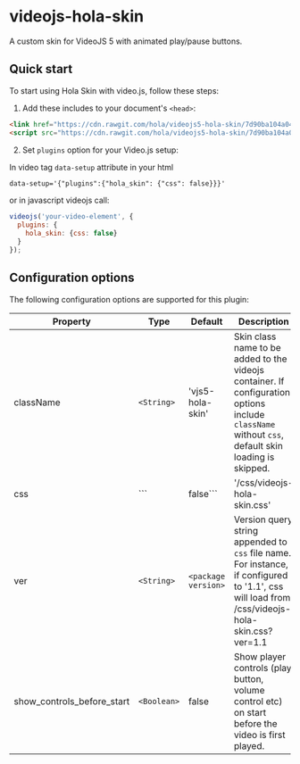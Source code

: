 videojs-hola-skin
============

A custom skin for VideoJS 5 with animated play/pause buttons.

## Quick start

To start using Hola Skin with video.js, follow these steps:

1. Add these includes to your document's `<head>`:

  ```html
  <link href="https://cdn.rawgit.com/hola/videojs5-hola-skin/7d90ba104a042866779afd742410b211abdea9da/dist/css/videojs-hola-skin.css" rel="stylesheet">
  <script src="https://cdn.rawgit.com/hola/videojs5-hola-skin/7d90ba104a042866779afd742410b211abdea9da/dist/js/videojs-hola-skin.min.js"></script>
  ```

2. Set `plugins` option for your Video.js setup:

  In video tag `data-setup` attribute in your html
  ```html
  data-setup='{"plugins":{"hola_skin": {"css": false}}}'
  ```

  or in javascript videojs call:
  ```javascript
  videojs('your-video-element', {
    plugins: {
      hola_skin: {css: false}
    }
  });
  ```

## Configuration options
The following configuration options are supported for this plugin:

| Property                   | Type                 | Default                      | Description |
| -------------------------- | -------------------- | -----------------------------| ----------- |
| className                  | ```<String>```       | 'vjs5-hola-skin'             | Skin class name to be added to the videojs container. If configuration options include ```className``` without ```css```, default skin loading is skipped. |
| css                        | ```<String>|false``` | '/css/videojs-hola-skin.css' | Name of the css file to be downloaded dynamically, use 'false' when css added to the DOM statically in HTML like in the example above. |
| ver                        | ```<String>```       | ```<package version>```      | Version query string appended to ```css``` file name.<br> For instance, if configured to '1.1', css will load from /css/videojs-hola-skin.css?ver=1.1  |
| show_controls_before_start | ```<Boolean>```      | false                        | Show player controls (play button, volume control etc) on start before the video is first played. |
  
